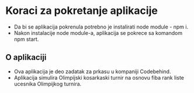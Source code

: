 # Koraci za pokretanje aplikacije

- Da bi se aplikacija pokrenula potrebno je instalirati node module - npm i.
- Nakon instalacije node module-a, aplikacija se pokrece sa komandom npm start.

## O aplikaciji

- Ova aplikacija je deo zadatak za prkasu u kompaniji Codebehind.
- Aplikacija simulira Olimpijski kosarkaski turnir na osnovu fiba rank liste ucesnika Olimpijkog turnira.
